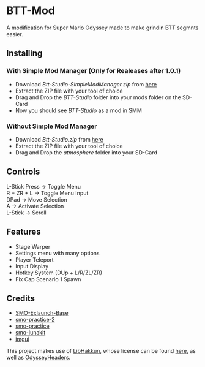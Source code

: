 # BTT-Mod

A modification for Super Mario Odyssey made to make grindin BTT segmnts easier.

## Installing

### With Simple Mod Manager (Only for Realeases after 1.0.1)
- Download *Btt-Studio-SimpleModManager.zip* from [here](https://github.com/MrKatzenGaming/BTT-Studio/releases/latest/download/BTT-Studio-SimpleModManager.zip)
- Extract the ZIP file with your tool of choice
- Drag and Drop the *BTT-Studio* folder into your mods folder on the SD-Card
- Now you should see *BTT-Studio* as a mod in SMM

### Without Simple Mod Manager
- Download *Btt-Studio.zip* from [here](https://github.com/MrKatzenGaming/BTT-Studio/releases/latest/download/BTT-Studio.zip)
- Extract the ZIP file with your tool of choice
- Drag and Drop the *atmosphere* folder into your SD-Card

## Controls
L-Stick Press -> Toggle Menu  
R + ZR + L -> Toggle Menu Input  
DPad -> Move Selection  
A -> Activate Selection  
L-Stick -> Scroll  

## Features
- Stage Warper
- Settings menu with many options
- Player Teleport
- Input Display
- Hotkey System (DUp + L/R/ZL/ZR)
- Fix Cap Scenario 1 Spawn

## Credits
- [SMO-Exlaunch-Base](https://github.com/CraftyBoss/SMO-Exlaunch-Base)  
- [smo-practice-2](https://github.com/fruityloops1/smo-practice-2)  
- [smo-practice](https://github.com/tetraxile/smo-practice)  
- [smo-lunakit](https://github.com/Amethyst-szs/smo-lunakit)  
- [imgui](https://github.com/ocornut/imgui)  

This project makes use of [LibHakkun](https://github.com/fruityloops1/LibHakkun), whose license can be found [here](sys/LICENSE), as well as [OdysseyHeaders](https://github.com/MonsterDruide1/OdysseyHeaders).

